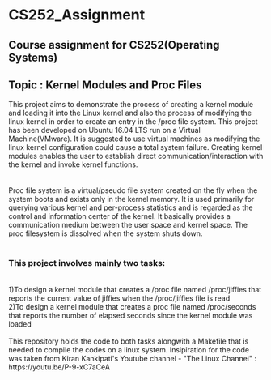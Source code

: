 # CS252_Assignment
## Course assignment for CS252(Operating Systems)
## Topic : Kernel Modules and Proc Files
This project aims to demonstrate the process of creating a kernel module and loading it into the Linux kernel and also the process of modifying the linux kernel in order to create an entry in the /proc file system.
This project has been developed on Ubuntu 16.04 LTS run on a Virtual Machine(VMware). It is suggested to use virtual machines as modifying the linux kernel configuration could cause a total system failure.
Creating kernel modules enables the user to establish direct communication/interaction with the kernel and invoke kernel functions.<br />
<br />
<br />
Proc file system is a virtual/pseudo file system created on the fly when the system boots and exists only in the kernel memory. It is used primarily for querying various kernel and per-process statistics and is regarded as the control and information center of the kernel. It basically provides a communication medium between the user space and kernel space. The proc filesystem is dissolved when the system shuts down. 
<br />
<br />
### This project involves mainly two tasks:<br />
<br />
1)To design a kernel module that creates a /proc file named /proc/jiffies that reports the current value of jiffies when the /proc/jiffies file is read<br />
2)To design a kernel module that creates a proc file named /proc/seconds that reports the number of elapsed seconds since the kernel module was loaded<br />
<br />
This repository holds the code to both tasks alongwith a Makefile that is needed to compile the codes on a linux system. Insipiration for the code was taken from Kiran Kankipati's Youtube channel - "The Linux Channel" : https://youtu.be/P-9-xC7aCeA
